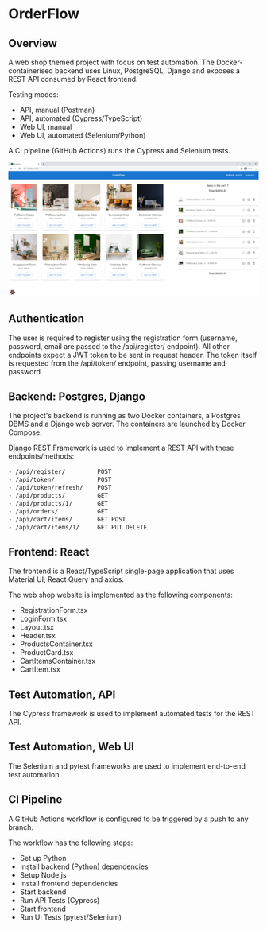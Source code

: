 # OrderFlow

## Overview

A web shop themed project with focus on test automation. The Docker-containerised backend uses Linux, PostgreSQL, Django and exposes a REST API consumed by React frontend.

Testing modes:

- API, manual (Postman)
- API, automated (Cypress/TypeScript)
- Web UI, manual
- Web UI, automated (Selenium/Python)

A CI pipeline (GitHub Actions) runs the Cypress and Selenium tests.

![Main Page](./screenshots/of_main_screen.png)

## Authentication

The user is required to register using the registration form (username, password, email are passed to the /api/register/ endpoint). All other endpoints expect a JWT token to be sent in request header. The token itself is requested from the /api/token/ endpoint, passing username and password.

## Backend: Postgres, Django

The project's backend is running as two Docker containers, a Postgres DBMS and a Django web server. The containers are launched by Docker Compose.

Django REST Framework is used to implement a REST API with these endpoints/methods:

```
- /api/register/         POST
- /api/token/            POST
- /api/token/refresh/    POST
- /api/products/         GET
- /api/products/1/       GET
- /api/orders/           GET
- /api/cart/items/       GET POST
- /api/cart/items/1/     GET PUT DELETE
```

## Frontend: React

The frontend is a React/TypeScript single-page application that uses Material UI, React Query and axios.

The web shop website is implemented as the following components:

- RegistrationForm.tsx
- LoginForm.tsx
- Layout.tsx
- Header.tsx
- ProductsContainer.tsx
- ProductCard.tsx
- CartItemsContainer.tsx
- CartItem.tsx

## Test Automation, API

The Cypress framework is used to implement automated tests for the REST API.

## Test Automation, Web UI

The Selenium and pytest frameworks are used to implement end-to-end test automation.

## CI Pipeline

A GitHub Actions workflow is configured to be triggered by a push to any branch.

The workflow has the following steps:

- Set up Python
- Install backend (Python) dependencies
- Setup Node.js
- Install frontend dependencies
- Start backend
- Run API Tests (Cypress)
- Start frontend
- Run UI Tests (pytest/Selenium)
